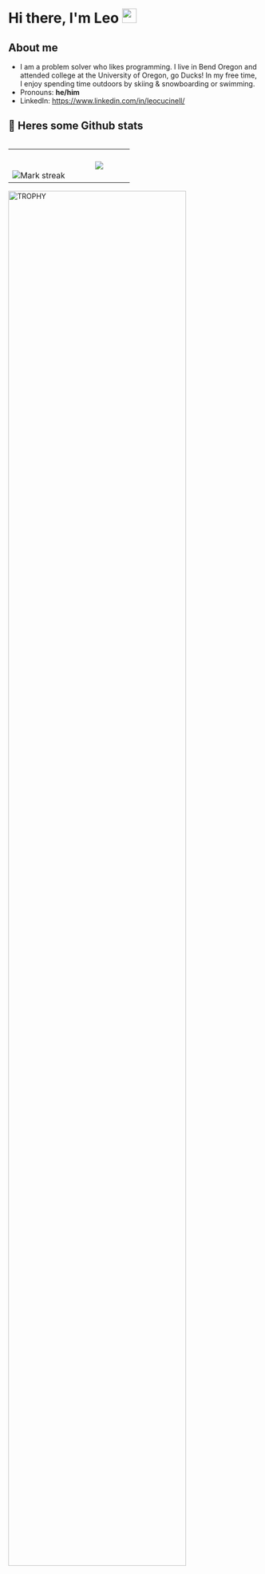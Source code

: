 # Hi there, I'm Leo <img src="https://github.com/TheDudeThatCode/TheDudeThatCode/blob/master/Assets/Hi.gif" width="29px">
## About me
- I am a problem solver who likes programming. I live in Bend Oregon and attended college at the University of Oregon, go Ducks! In my free time, I enjoy spending time outdoors by skiing & snowboarding or swimming.
- Pronouns: **he/him**
- LinkedIn: https://www.linkedin.com/in/leocucinell/

## 👾 Heres some Github stats 
<!--- stats & Trophy (start) -->

<p align="left">
  <!--- stats (start) -->
<table align="left">
<tr border="none">
<td width="50%" align="center">
<!--   <img  align="left"  src="https://github-readme-stats.vercel.app/api?username=leocucinell&theme=dark&show_icons=true&count_private=true" /> -->
  <br></br>
  <img  title="🔥 Get streak stats for your profile at git.io/streak-stats" alt="Mark streak" src="https://github-readme-streak-stats.herokuapp.com/?user=leocucinell&theme=dark&hide_border=false" /> 
</td>


<td width="50%" align="center">

  <img  align="center"  src="https://github-readme-stats.anuraghazra1.vercel.app/api/top-langs/?username=leocucinell&theme=dark&hide_border=false&no-bg=true&no-frame=true&langs_count=7"/>

  </td>
</tr>
</table>
<!--- stats (end) -->

<!--- trophy (start) -->

<div align=left>
  <a href="https://github.com/ryo-ma/github-profile-trophy" title="Go to Source">
      <img align="center" width=84% src="https://github-profile-trophy.vercel.app/?username=leocucinell&theme=radical&row=1&column=7&margin-h=15&margin-w=5&no-bg=true" alt="TROPHY" />
    </a>
</div>
